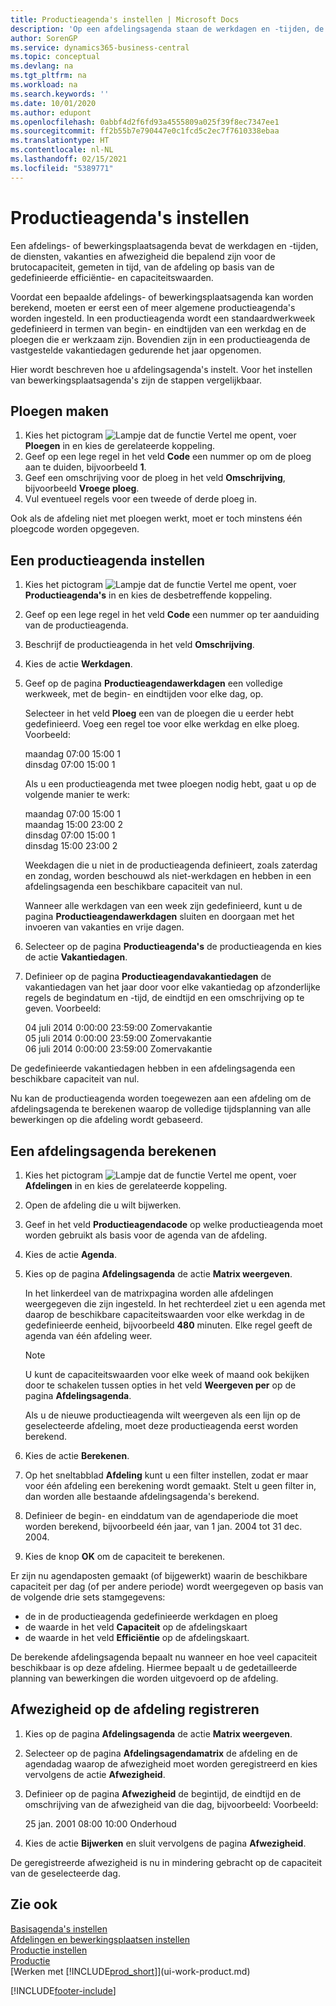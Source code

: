 ```yaml
---
title: Productieagenda's instellen | Microsoft Docs
description: 'Op een afdelingsagenda staan de werkdagen en -tijden, de diensten, vakanties en afwezigheid genoteerd die bepalend zijn voor de brutocapaciteit. gemeten in tijd, van de afdeling op basis van de gedefinieerde efficiëntie en capaciteitswaarden. Voordat er een afdelingsagenda kan worden gemaakt, moet diverse voorbereidingen worden getroffen:'
author: SorenGP
ms.service: dynamics365-business-central
ms.topic: conceptual
ms.devlang: na
ms.tgt_pltfrm: na
ms.workload: na
ms.search.keywords: ''
ms.date: 10/01/2020
ms.author: edupont
ms.openlocfilehash: 0abbf4d2f6fd93a4555809a025f39f8ec7347ee1
ms.sourcegitcommit: ff2b55b7e790447e0c1fcd5c2ec7f7610338ebaa
ms.translationtype: HT
ms.contentlocale: nl-NL
ms.lasthandoff: 02/15/2021
ms.locfileid: "5389771"
---
```

# <a name="set-up-shop-calendars"></a>Productieagenda's instellen
Een afdelings- of bewerkingsplaatsagenda bevat de werkdagen en -tijden, de diensten, vakanties en afwezigheid die bepalend zijn voor de brutocapaciteit, gemeten in tijd, van de afdeling op basis van de gedefinieerde efficiëntie- en capaciteitswaarden.

Voordat een bepaalde afdelings- of bewerkingsplaatsagenda kan worden berekend, moeten er eerst een of meer algemene productieagenda's worden ingesteld. In een productieagenda wordt een standaardwerkweek gedefinieerd in termen van begin- en eindtijden van een werkdag en de ploegen die er werkzaam zijn. Bovendien zijn in een productieagenda de vastgestelde vakantiedagen gedurende het jaar opgenomen.  

Hier wordt beschreven hoe u afdelingsagenda's instelt. Voor het instellen van bewerkingsplaatsagenda's zijn de stappen vergelijkbaar.  

## <a name="to-create-work-shifts"></a>Ploegen maken  
1.  Kies het pictogram ![Lampje dat de functie Vertel me opent](media/ui-search/search_small.png "Vertel me wat u wilt doen"), voer **Ploegen** in en kies de gerelateerde koppeling.  
2.  Geef op een lege regel in het veld **Code** een nummer op om de ploeg aan te duiden, bijvoorbeeld **1**.  
3.  Geef een omschrijving voor de ploeg in het veld **Omschrijving**, bijvoorbeeld **Vroege ploeg**.  
4.  Vul eventueel regels voor een tweede of derde ploeg in.  

Ook als de afdeling niet met ploegen werkt, moet er toch minstens één ploegcode worden opgegeven.  

## <a name="to-set-up-a-shop-calendar"></a>Een productieagenda instellen  
1.  Kies het pictogram ![Lampje dat de functie Vertel me opent](media/ui-search/search_small.png "Vertel me wat u wilt doen"), voer **Productieagenda's** in en kies de desbetreffende koppeling.  
2.  Geef op een lege regel in het veld **Code** een nummer op ter aanduiding van de productieagenda.  
3.  Beschrijf de productieagenda in het veld **Omschrijving**.  
4.  Kies de actie **Werkdagen**.
5.  Geef op de pagina **Productieagendawerkdagen** een volledige werkweek, met de begin- en eindtijden voor elke dag, op.  

    Selecteer in het veld **Ploeg** een van de ploegen die u eerder hebt gedefinieerd. Voeg een regel toe voor elke werkdag en elke ploeg. Voorbeeld:  

    maandag 07:00 15:00 1   
    dinsdag 07:00 15:00 1  

    Als u een productieagenda met twee ploegen nodig hebt, gaat u op de volgende manier te werk:  

    maandag 07:00 15:00 1   
    maandag 15:00 23:00 2  
    dinsdag 07:00 15:00 1  
    dinsdag 15:00 23:00 2  

    Weekdagen die u niet in de productieagenda definieert, zoals zaterdag en zondag, worden beschouwd als niet-werkdagen en hebben in een afdelingsagenda een beschikbare capaciteit van nul.  

    Wanneer alle werkdagen van een week zijn gedefinieerd, kunt u de pagina **Productieagendawerkdagen** sluiten en doorgaan met het invoeren van vakanties en vrije dagen.  

6.  Selecteer op de pagina **Productieagenda's** de productieagenda en kies de actie **Vakantiedagen**.
7. Definieer op de pagina **Productieagendavakantiedagen** de vakantiedagen van het jaar door voor elke vakantiedag op afzonderlijke regels de begindatum en -tijd, de eindtijd en een omschrijving op te geven. Voorbeeld:  

    04 juli 2014 0:00:00 23:59:00 Zomervakantie  
    05 juli 2014 0:00:00 23:59:00 Zomervakantie  
    06 juli 2014 0:00:00 23:59:00 Zomervakantie  

De gedefinieerde vakantiedagen hebben in een afdelingsagenda een beschikbare capaciteit van nul.  

Nu kan de productieagenda worden toegewezen aan een afdeling om de afdelingsagenda te berekenen waarop de volledige tijdsplanning van alle bewerkingen op die afdeling wordt gebaseerd.  

## <a name="to-calculate-a-work-center-calendar"></a>Een afdelingsagenda berekenen  

1.  Kies het pictogram ![Lampje dat de functie Vertel me opent](media/ui-search/search_small.png "Vertel me wat u wilt doen"), voer **Afdelingen** in en kies de gerelateerde koppeling.
2. Open de afdeling die u wilt bijwerken.  
3. Geef in het veld **Productieagendacode** op welke productieagenda moet worden gebruikt als basis voor de agenda van de afdeling.  
4. Kies de actie **Agenda**.  
5. Kies op de pagina **Afdelingsagenda** de actie **Matrix weergeven**.  

    In het linkerdeel van de matrixpagina worden alle afdelingen weergegeven die zijn ingesteld. In het rechterdeel ziet u een agenda met daarop de beschikbare capaciteitswaarden voor elke werkdag in de gedefinieerde eenheid, bijvoorbeeld **480** minuten. Elke regel geeft de agenda van één afdeling weer.  

    > [!NOTE]  
    >  U kunt de capaciteitswaarden voor elke week of maand ook bekijken door te schakelen tussen opties in het veld **Weergeven per** op de pagina **Afdelingsagenda**.  

    Als u de nieuwe productieagenda wilt weergeven als een lijn op de geselecteerde afdeling, moet deze productieagenda eerst worden berekend.  

6.  Kies de actie **Berekenen**.  
7.  Op het sneltabblad **Afdeling** kunt u een filter instellen, zodat er maar voor één afdeling een berekening wordt gemaakt. Stelt u geen filter in, dan worden alle bestaande afdelingsagenda's berekend.  
8.  Definieer de begin- en einddatum van de agendaperiode die moet worden berekend, bijvoorbeeld één jaar, van 1 jan. 2004 tot 31 dec. 2004.
9. Kies de knop **OK** om de capaciteit te berekenen.  

Er zijn nu agendaposten gemaakt (of bijgewerkt) waarin de beschikbare capaciteit per dag (of per andere periode) wordt weergegeven op basis van de volgende drie sets stamgegevens:  

- de in de productieagenda gedefinieerde werkdagen en ploeg  
- de waarde in het veld **Capaciteit** op de afdelingskaart  
- de waarde in het veld **Efficiëntie** op de afdelingskaart.  

De berekende afdelingsagenda bepaalt nu wanneer en hoe veel capaciteit beschikbaar is op deze afdeling. Hiermee bepaalt u de gedetailleerde planning van bewerkingen die worden uitgevoerd op de afdeling.  

## <a name="to-record-work-center-absence"></a>Afwezigheid op de afdeling registreren  
1.  Kies op de pagina **Afdelingsagenda** de actie **Matrix weergeven**.
2. Selecteer op de pagina **Afdelingsagendamatrix** de afdeling en de agendadag waarop de afwezigheid moet worden geregistreerd en kies vervolgens de actie **Afwezigheid**.  
3.  Definieer op de pagina **Afwezigheid** de begintijd, de eindtijd en de omschrijving van de afwezigheid van die dag, bijvoorbeeld: Voorbeeld:  

    25 jan. 2001 08:00 10:00 Onderhoud  

4.  Kies de actie **Bijwerken** en sluit vervolgens de pagina **Afwezigheid**.  

De geregistreerde afwezigheid is nu in mindering gebracht op de capaciteit van de geselecteerde dag.  

## <a name="see-also"></a>Zie ook  
[Basisagenda's instellen](across-how-to-assign-base-calendars.md)  
[Afdelingen en bewerkingsplaatsen instellen](production-how-to-set-up-work-and-machine-centers.md)  
[Productie instellen](production-configure-production-processes.md)  
[Productie](production-manage-manufacturing.md)  
[Werken met [!INCLUDE[prod_short](includes/prod_short.md)]](ui-work-product.md)  


[!INCLUDE[footer-include](includes/footer-banner.md)]
